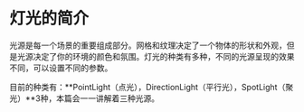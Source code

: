 # 灯光的简介

​	光源是每一个场景的重要组成部分。网格和纹理决定了一个物体的形状和外观，但是光源决定了你的环境的颜色和氛围。灯光的种类有多种，不同的光源呈现的效果不同，可以设置不同的参数。

​	目前的种类有：**PointLight（点光），DirectionLight（平行光），SpotLight（聚光）**3种，本篇会一一讲解着三种光源。
